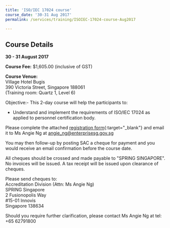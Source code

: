 ```yaml
---
title: 'ISO/IEC 17024 course'
course_date: '30-31 Aug 2017'
permalink: /services/training/ISOIEC-17024-course-Aug2017

---
```



## Course Details
**30 - 31 August 2017**

**Course Fee:**  $1,605.00 (inclusive of GST)

**Course Venue:**  
Village Hotel Bugis  
390 Victoria Street, Singapore 188061  
(Training room:  Quartz 1, Level 6)

Objective:-
This 2-day course will help the participants to:
* Understand and implement the requirements of ISO/IEC 17024 as applied to personnel certification body.

Please complete the attached [registration form](/files/registration-forms/Registration-form-(ISO-IEC-17024).docx){:target="_blank"} and email it to Ms Angie Ng at <angie_ng@enterprisesg.gov.sg>

You may then follow-up by posting SAC a cheque for payment and you would receive an email confirmation before the course date.

All cheques should be crossed and made payable to "SPRING SINGAPORE". No invoices will be issued. A tax receipt will be issued upon clearance of cheques.

Please send cheques to:  
Accreditation Division (Attn:  Ms Angie Ng)  
SPRING Singapore  
2 Fusionopolis Way  
#15-01 Innovis  
Singapore 138634

Should you require further clarification, please contact Ms Angie Ng at tel:  +65 62791800
